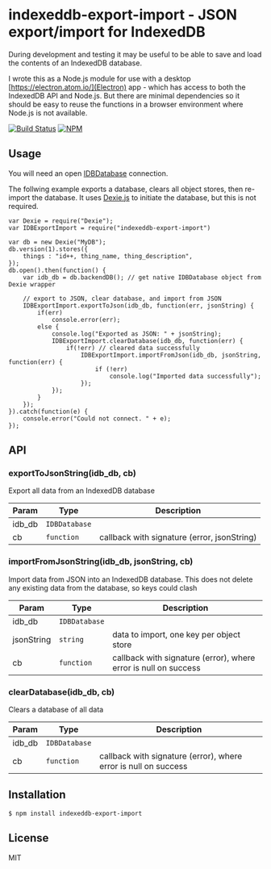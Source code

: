 # indexeddb-export-import - JSON export/import for IndexedDB

During development and testing it may be useful to be able to save and load the contents of an IndexedDB database.

I wrote this as a Node.js module for use with a desktop [https://electron.atom.io/](Electron) app - which has access to both the IndexedDB API and Node.js. But there are minimal dependencies so it should be easy to reuse the functions in a browser environment where Node.js is not available.

[![Build Status](https://travis-ci.org/Polarisation/indexeddb-export-import.svg?branch=master)](https://travis-ci.org/Polarisation/indexeddb-export-import)
[![NPM](https://nodei.co/npm/indexeddb-export-import.png?downloads=true&downloadRank=true&stars=true)](https://nodei.co/npm/indexeddb-export-import/)

## Usage

You will need an open [IDBDatabase](https://developer.mozilla.org/en-US/docs/Web/API/IDBDatabase) connection. 

The follwing example exports a database, clears all object stores, then re-import the database. It uses [Dexie.js](https://github.com/dfahlander/Dexie.js) to initiate the database, but this is not required.

	var Dexie = require("Dexie");
	var IDBExportImport = require("indexeddb-export-import")

	var db = new Dexie("MyDB");
	db.version(1).stores({
		things : "id++, thing_name, thing_description",
	});
	db.open().then(function() {
		var idb_db = db.backendDB(); // get native IDBDatabase object from Dexie wrapper

		// export to JSON, clear database, and import from JSON
		IDBExportImport.exportToJson(idb_db, function(err, jsonString) {
			if(err)
				console.error(err);
			else {
				console.log("Exported as JSON: " + jsonString);
				IDBExportImport.clearDatabase(idb_db, function(err) {
					if(!err) // cleared data successfully
						IDBExportImport.importFromJson(idb_db, jsonString, function(err) {
							if (!err)
								console.log("Imported data successfully");
						});
				});
			}
		});
	}).catch(function(e) {
		console.error("Could not connect. " + e);
	});

## API

### exportToJsonString(idb_db, cb)
Export all data from an IndexedDB database

| Param | Type | Description |
| --- | --- | --- |
| idb_db | <code>IDBDatabase</code> |  |
| cb | <code>function</code> | callback with signature (error, jsonString) |

<a name="importFromJsonString"></a>

### importFromJsonString(idb_db, jsonString, cb)
Import data from JSON into an IndexedDB database. This does not delete any existing data from the database, so keys could clash

| Param | Type | Description |
| --- | --- | --- |
| idb_db | <code>IDBDatabase</code> |  |
| jsonString | <code>string</code> | data to import, one key per object store |
| cb | <code>function</code> | callback with signature (error), where error is null on success |

<a name="clearDatabase"></a>

### clearDatabase(idb_db, cb)
Clears a database of all data

| Param | Type | Description |
| --- | --- | --- |
| idb_db | <code>IDBDatabase</code> |  |
| cb | <code>function</code> | callback with signature (error), where error is null on success |


## Installation

```
$ npm install indexeddb-export-import
```

## License

MIT